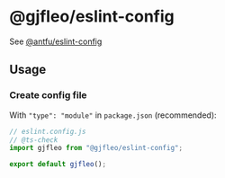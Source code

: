 # @gjfleo/eslint-config

See [@antfu/eslint-config](https://github.com/antfu/eslint-config)

## Usage

### Create config file

With `"type": "module"` in `package.json` (recommended):

```js
// eslint.config.js
// @ts-check
import gjfleo from "@gjfleo/eslint-config";

export default gjfleo();
```
